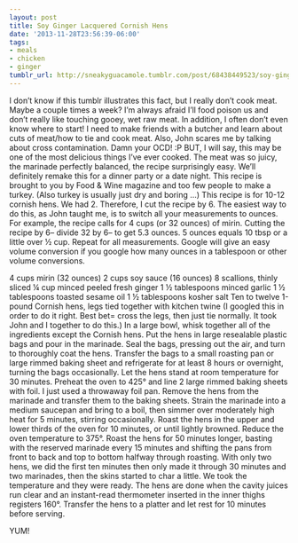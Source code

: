 ```yaml
---
layout: post
title: Soy Ginger Lacquered Cornish Hens
date: '2013-11-28T23:56:39-06:00'
tags:
- meals
- chicken
- ginger
tumblr_url: http://sneakyguacamole.tumblr.com/post/68438449523/soy-ginger-lacquered-cornish-hens
---
```

I don’t know if this tumblr illustrates this fact, but I really don’t cook meat. Maybe a couple times a week? I’m always afraid I’ll food poison us and don’t really like touching gooey, wet raw meat. In addition, I often don’t even know where to start! I need to make friends with a butcher and learn about cuts of meat/how to tie and cook meat. Also, John scares me by talking about cross contamination. Damn your OCD! :P BUT, I will say, this may be one of the most delicious things I’ve ever cooked. The meat was so juicy, the marinade perfectly balanced, the recipe surprisingly easy. We’ll definitely remake this for a dinner party or a date night.
This recipe is brought to you by Food & Wine magazine and too few people to make a turkey. (Also turkey is usually just dry and boring …)
This recipe is for 10-12 cornish hens. We had 2. Therefore, I cut the recipe by 6. The easiest way to do this, as John taught me, is to switch all your measurements to ounces. For example, the recipe calls for 4 cups (or 32 ounces) of mirin. Cutting the recipe by 6– divide 32 by 6– to get 5.3 ounces. 5 ounces equals 10 tbsp or a little over ½ cup. Repeat for all measurements. Google will give an easy volume conversion if you google how many ounces in a tablespoon or other volume conversions.

4 cups mirin (32 ounces)
2 cups soy sauce (16 ounces)
8 scallions, thinly sliced
¼ cup minced peeled fresh ginger
1 ½ tablespoons minced garlic
1 ½ tablespoons toasted sesame oil
1 ½ tablespoons kosher salt
Ten to twelve 1-pound Cornish hens, legs tied together with kitchen twine (I googled this in order to do it right. Best bet= cross the legs, then just tie normally. It took John and I together to do this.)
In a large bowl, whisk together all of the ingredients except the Cornish hens. Put the hens in large resealable plastic bags and pour in the marinade. Seal the bags, pressing out the air, and turn to thoroughly coat the hens. Transfer the bags to a small roasting pan or large rimmed baking sheet and refrigerate for at least 8 hours or overnight, turning the bags occasionally.
Let the hens stand at room temperature for 30 minutes. Preheat the oven to 425° and line 2 large rimmed baking sheets with foil. I just used a throwaway foil pan. Remove the hens from the marinade and transfer them to the baking sheets. Strain the marinade into a medium saucepan and bring to a boil, then simmer over moderately high heat for 5 minutes, stirring occasionally.
Roast the hens in the upper and lower thirds of the oven for 10 minutes, or until lightly browned. Reduce the oven temperature to 375°. Roast the hens for 50 minutes longer, basting with the reserved marinade every 15 minutes and shifting the pans from front to back and top to bottom halfway through roasting. With only two hens, we did the first ten minutes then only made it through 30 minutes and two marinades, then the skins started to char a little. We took the temperature and they were ready. The hens are done when the cavity juices run clear and an instant-read thermometer inserted in the inner thighs registers 160°. Transfer the hens to a platter and let rest for 10 minutes before serving.

YUM!
